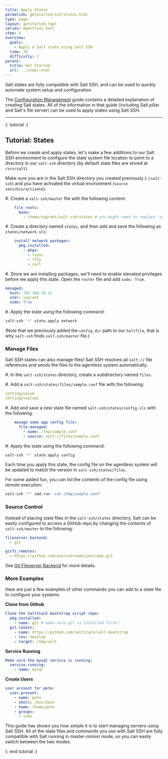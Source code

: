 ```yaml
---
title: Apply States 
permalink: getstarted/ssh/states.html
type: page
layout: getstarted.tmpl
series: Agentless Salt
step: 4
overview:
  goals:
    - Apply a Salt state using Salt SSH
  time: 10
  difficulty: 2
parent:
  title: Get Started
  url: ../index.html
---
```


Salt states are fully compatible with Salt SSH, and can be used to quickly
automate system setup and configuration. 

The [Configuration Management](../config/index.html) guide contains a detailed
explanation of creating Salt states. All of the information in that guide
(including Salt pillar and Salt's file server) can be used to apply states using
Salt SSH.

--------------

{: tutorial :}

## Tutorial: States

Before we create and apply states, let's make a few additions to our Salt SSH
environment to configure the state system file location to point to a directory in our `salt-ssh` directory (by
default state files are stored at `/srv/salt`).

Make sure you are in the Salt SSH directory you created previously (`~/salt-ssh`)
and you have activated the virtual environment (`source venv/bin/activate`).

#. Create a `salt-ssh/master` file with the following content:
```yaml
    file_roots:
      base:
        - /home/vagrant/salt-ssh/states # you might need to replace 'vagrant' in your environment
```

#. Create a directory named `states`, and then add and save the following as `states/network.sls`:
```yaml
    install network packages:
      pkg.installed:
        - pkgs:
          - rsync
          - lftp
          - curl
```

#. Since we are installing packages, we'll need to enable elevated privileges before we apply this state.
Open the `roster` file and add `sudo: True`.
```yaml
managed:
  host: 192.168.70.11
  user: vagrant
  sudo: True
```

#. Apply the state using the following command:
```bash
salt-ssh '*' state.apply network
```
(Note that we previously added the `config_dir` path to our `Saltfile`, that is why `salt-ssh` finds  `salt-ssh/master` file.)

### Manage Files

Salt SSH states can also manage files! Salt SSH resolves all `salt://` file references
and sends the files to the agentless system automatically.

#. In the `salt-ssh/states` directory, create a subdirectory named `files`.

#. Add a `salt-ssh/states/files/sample.conf` file with the following:
```yaml
setting=value
setting2=value2
```

#. Add and save a new state file named `salt-ssh/states/config.sls` with the following:
```yaml
    manage some app config file:
      file.managed:
        - name: /tmp/sample.conf
        - source: salt://files/sample.conf
```

#. Apply the state using the following command:
```bash
salt-ssh '*' state.apply config
```

Each time you apply this state, the config file on the agentless system will
be updated to match the version in `salt-ssh/states/files`.

For some added fun, you can list the contents of the config file using remote execution:

```bash
salt-ssh '*' cmd.run 'cat /tmp/sample.conf'
```

### Source Control

Instead of placing state files in the `salt-ssh/states` directory, Salt can be
easily configured to access a GitHub repo by changing the contents of
`salt-ssh/master` to the following:

```yaml
fileserver_backend:
  - git

gitfs_remotes:
  - https://github.com/yourusername/yourrepo.git
```

See [Git Fileserver Backend](https://docs.saltstack.com/en/latest/topics/tutorials/gitfs.html) for more details.

### More Examples

Here are just a few examples of other commands you can add to a state file to
configure your systems.

**Clone from Github**

```yaml
Clone the SaltStack bootstrap script repo:
  pkg.installed: 
    - name: git # make sure git is installed first!
  git.latest:
    - name: https://github.com/saltstack/salt-bootstrap
    - rev: develop
    - target: /tmp/salt
```

**Service Running**

```yaml
Make sure the mysql service is running:
  service.running:
    - name: mysql
```

**Create Users**

```yaml
user account for pete:
  user.present:
    - name: pete
    - shell: /bin/bash
    - home: /home/pete
    - groups:
      - sudo
```

This guide has shown you how simple it is to start managing servers using Salt SSH. All of the state files and commands you use with Salt SSH are fully compatible with Salt running in master-minion mode, so you can easily switch between the two modes.

{: end tutorial :}


